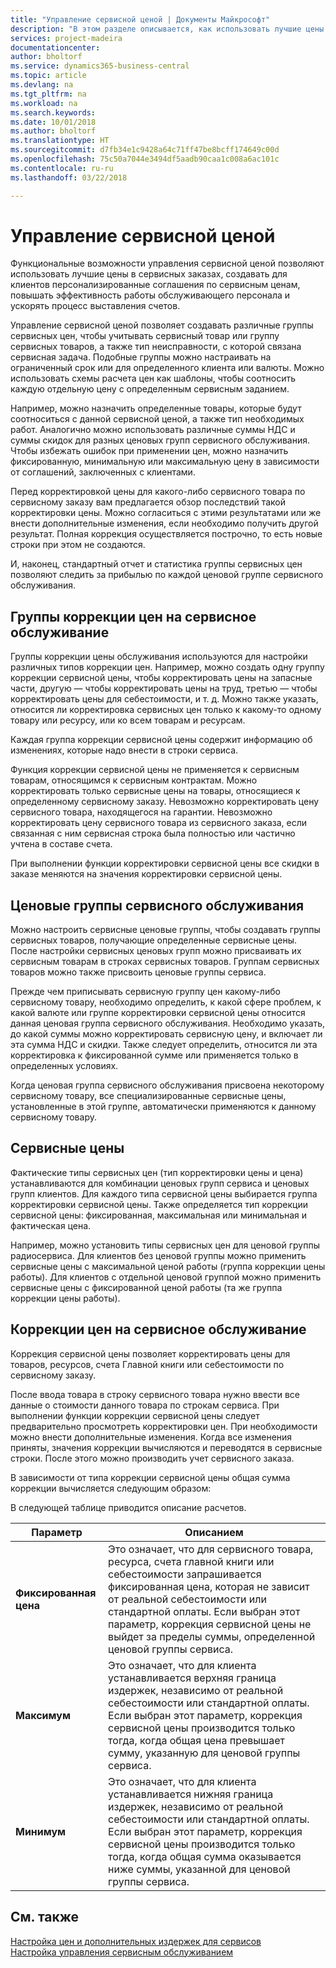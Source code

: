```yaml
---
title: "Управление сервисной ценой | Документы Майкрософт"
description: "В этом разделе описывается, как использовать лучшие цены в сервисных заказах, создавать для клиентов персонализированные соглашения по сервисным ценам, повышать эффективность работы обслуживающего персонала и ускорять процесс выставления счетов."
services: project-madeira
documentationcenter: 
author: bholtorf
ms.service: dynamics365-business-central
ms.topic: article
ms.devlang: na
ms.tgt_pltfrm: na
ms.workload: na
ms.search.keywords: 
ms.date: 10/01/2018
ms.author: bholtorf
ms.translationtype: HT
ms.sourcegitcommit: d7fb34e1c9428a64c71ff47be8bcff174649c00d
ms.openlocfilehash: 75c50a7044e3494df5aadb90caa1c008a6ac101c
ms.contentlocale: ru-ru
ms.lasthandoff: 03/22/2018

---
```

# <a name="service-price-management"></a>Управление сервисной ценой
Функциональные возможности управления сервисной ценой позволяют использовать лучшие цены в сервисных заказах, создавать для клиентов персонализированные соглашения по сервисным ценам, повышать эффективность работы обслуживающего персонала и ускорять процесс выставления счетов.  
  
Управление сервисной ценой позволяет создавать различные группы сервисных цен, чтобы учитывать сервисный товар или группу сервисных товаров, а также тип неисправности, с которой связана сервисная задача. Подобные группы можно настраивать на ограниченный срок или для определенного клиента или валюты. Можно использовать схемы расчета цен как шаблоны, чтобы соотносить каждую отдельную цену с определенным сервисным заданием.  
  
Например, можно назначить определенные товары, которые будут соотноситься с данной сервисной ценой, а также тип необходимых работ. Аналогично можно использовать различные суммы НДС и суммы скидок для разных ценовых групп сервисного обслуживания. Чтобы избежать ошибок при применении цен, можно назначить фиксированную, минимальную или максимальную цену в зависимости от соглашений, заключенных с клиентами.  
  
Перед корректировкой цены для какого-либо сервисного товара по сервисному заказу вам предлагается обзор последствий такой корректировки цены. Можно согласиться с этими результатами или же внести дополнительные изменения, если необходимо получить другой результат. Полная коррекция осуществляется построчно, то есть новые строки при этом не создаются.  
  
И, наконец, стандартный отчет и статистика группы сервисных цен позволяют следить за прибылью по каждой ценовой группе сервисного обслуживания.  
  
## <a name="service-price-adjustment-groups"></a>Группы коррекции цен на сервисное обслуживание  
Группы коррекции цены обслуживания используются для настройки различных типов коррекции цен. Например, можно создать одну группу коррекции сервисной цены, чтобы корректировать цены на запасные части, другую — чтобы корректировать цены на труд, третью — чтобы корректировать цены для себестоимости, и т. д. Можно также указать, относится ли корректировка сервисных цен только к какому-то одному товару или ресурсу, или ко всем товарам и ресурсам.  
  
Каждая группа коррекции сервисной цены содержит информацию об изменениях, которые надо внести в строки сервиса.  
  
Функция коррекции сервисной цены не применяется к сервисным товарам, относящимся к сервисным контрактам. Можно корректировать только сервисные цены на товары, относящиеся к определенному сервисному заказу. Невозможно корректировать цену сервисного товара, находящегося на гарантии. Невозможно корректировать цену сервисного товара из сервисного заказа, если связанная с ним сервисная строка была полностью или частично учтена в составе счета.  
  
При выполнении функции корректировки сервисной цены все скидки в заказе меняются на значения корректировки сервисной цены.  
  
## <a name="service-price-groups"></a>Ценовые группы сервисного обслуживания  
Можно настроить сервисные ценовые группы, чтобы создавать группы сервисных товаров, получающие определенные сервисные цены. После настройки сервисных ценовых групп можно присваивать их сервисным товарам в строках сервисных товаров. Группам сервисных товаров можно также присвоить ценовые группы сервиса.  
  
Прежде чем приписывать сервисную группу цен какому-либо сервисному товару, необходимо определить, к какой сфере проблем, к какой валюте или группе корректировки сервисной цены относится данная ценовая группа сервисного обслуживания. Необходимо указать, до какой суммы можно корректировать сервисную цену, и включает ли эта сумма НДС и скидки. Также следует определить, относится ли эта корректировка к фиксированной сумме или применяется только в определенных условиях.  
  
Когда ценовая группа сервисного обслуживания присвоена некоторому сервисному товару, все специализированные сервисные цены, установленные в этой группе, автоматически применяются к данному сервисному товару.  
  
## <a name="service-pricing"></a>Сервисные цены  
Фактические типы сервисных цен (тип корректировки цены и цена) устанавливаются для комбинации ценовых групп сервиса и ценовых групп клиентов. Для каждого типа сервисной цены выбирается группа корректировки сервисной цены. Также определяется тип коррекции сервисной цены: фиксированная, максимальная или минимальная и фактическая цена.  
  
Например, можно установить типы сервисных цен для ценовой группы радиосервиса. Для клиентов без ценовой группы можно применить сервисные цены с максимальной ценой работы (группа коррекции цены работы). Для клиентов с отдельной ценовой группой можно применить сервисные цены с фиксированной ценой работы (та же группа коррекции цены работы).  
  
## <a name="service-price-adjustment"></a>Коррекции цен на сервисное обслуживание  
Коррекция сервисной цены позволяет корректировать цены для товаров, ресурсов, счета Главной книги или себестоимости по сервисному заказу.  
  
После ввода товара в строку сервисного товара нужно ввести все данные о стоимости данного товара по строкам сервиса. При выполнении функции коррекции сервисной цены следует предварительно просмотреть корректировки цен. При необходимости можно внести дополнительные изменения. Когда все изменения приняты, значения коррекции вычисляются и переводятся в сервисные строки. После этого можно производить учет сервисного заказа.  
  
В зависимости от типа коррекции сервисной цены общая сумма коррекции вычисляется следующим образом:  
  
В следующей таблице приводится описание расчетов.  
  
|Параметр | Описанием |  
|----------------------------------|---------------------------------------|  
|**Фиксированная цена**|Это означает, что для сервисного товара, ресурса, счета главной книги или себестоимости запрашивается фиксированная цена, которая не зависит от реальной себестоимости или стандартной оплаты. Если выбран этот параметр, коррекция сервисной цены не выйдет за пределы суммы, определенной ценовой группы сервиса.|  
|**Максимум**|Это означает, что для клиента устанавливается верхняя граница издержек, независимо от реальной себестоимости или стандартной оплаты. Если выбран этот параметр, коррекция сервисной цены производится только тогда, когда общая цена превышает сумму, указанную для ценовой группы сервиса.|  
|**Минимум**|Это означает, что для клиента устанавливается нижняя граница издержек, независимо от реальной себестоимости или стандартной оплаты. Если выбран этот параметр, коррекция сервисной цены производится только тогда, когда общая сумма оказывается ниже суммы, указанной для ценовой группы сервиса.|  
  
## <a name="see-also"></a>См. также  
[Настройка цен и дополнительных издержек для сервисов](service-how-setup-service-costs-pricing.md)  
[Настройка управления сервисным обслуживанием](service-setup-service.md)  

